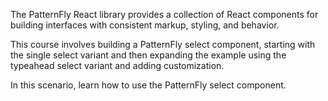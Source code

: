 The PatternFly React library provides a collection of React components for building interfaces with consistent markup, styling, and behavior.

This course involves building a PatternFly select component, starting with the single select variant and then expanding the example using the typeahead select variant and adding customization.

In this scenario, learn how to use the PatternFly select component.